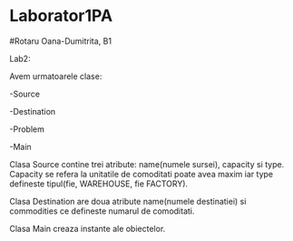 # Laborator1PA
#Rotaru Oana-Dumitrita, B1

Lab2:
 
 Avem urmatoarele clase:
 
 -Source
 
 -Destination
 
 -Problem
 
 -Main
 
 Clasa Source contine trei atribute: name(numele sursei), capacity si type. Capacity se refera la unitatile de comoditati poate avea maxim iar type defineste tipul(fie, WAREHOUSE, 
 fie FACTORY).
 
 Clasa Destination are doua atribute name(numele destinatiei) si commodities ce defineste numarul de comoditati.
 
 Clasa Main creaza instante ale obiectelor.
